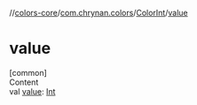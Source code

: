 //[colors-core](../../../index.md)/[com.chrynan.colors](../index.md)/[ColorInt](index.md)/[value](value.md)



# value  
[common]  
Content  
val [value](value.md): [Int](https://kotlinlang.org/api/latest/jvm/stdlib/kotlin/-int/index.html)  



